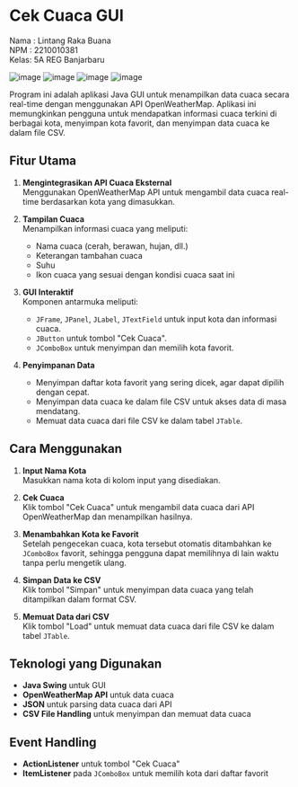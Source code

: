 # Cek Cuaca GUI

Nama : Lintang Raka Buana  
NPM : 2210010381  
Kelas: 5A REG Banjarbaru

![image](https://github.com/user-attachments/assets/9f9986da-9c35-4295-a33a-60aa37400e5b)
![image](https://github.com/user-attachments/assets/437f459a-6c9c-4653-9450-5c452e0d69f6)
![image](https://github.com/user-attachments/assets/9cbab64d-dcdf-4f13-8af9-abe51b2f87b7)
![image](https://github.com/user-attachments/assets/218a2734-9167-4d3f-8464-2d6318ec2445)


Program ini adalah aplikasi Java GUI untuk menampilkan data cuaca secara real-time dengan menggunakan API OpenWeatherMap. Aplikasi ini memungkinkan pengguna untuk mendapatkan informasi cuaca terkini di berbagai kota, menyimpan kota favorit, dan menyimpan data cuaca ke dalam file CSV.

## Fitur Utama

1. **Mengintegrasikan API Cuaca Eksternal**  
   Menggunakan OpenWeatherMap API untuk mengambil data cuaca real-time berdasarkan kota yang dimasukkan.

2. **Tampilan Cuaca**  
   Menampilkan informasi cuaca yang meliputi:
   - Nama cuaca (cerah, berawan, hujan, dll.)
   - Keterangan tambahan cuaca
   - Suhu
   - Ikon cuaca yang sesuai dengan kondisi cuaca saat ini

3. **GUI Interaktif**  
   Komponen antarmuka meliputi:
   - `JFrame`, `JPanel`, `JLabel`, `JTextField` untuk input kota dan informasi cuaca.
   - `JButton` untuk tombol "Cek Cuaca".
   - `JComboBox` untuk menyimpan dan memilih kota favorit.

4. **Penyimpanan Data**  
   - Menyimpan daftar kota favorit yang sering dicek, agar dapat dipilih dengan cepat.
   - Menyimpan data cuaca ke dalam file CSV untuk akses data di masa mendatang.
   - Memuat data cuaca dari file CSV ke dalam tabel `JTable`.

## Cara Menggunakan

1. **Input Nama Kota**  
   Masukkan nama kota di kolom input yang disediakan.

2. **Cek Cuaca**  
   Klik tombol "Cek Cuaca" untuk mengambil data cuaca dari API OpenWeatherMap dan menampilkan hasilnya.

3. **Menambahkan Kota ke Favorit**  
   Setelah pengecekan cuaca, kota tersebut otomatis ditambahkan ke `JComboBox` favorit, sehingga pengguna dapat memilihnya di lain waktu tanpa perlu mengetik ulang.

4. **Simpan Data ke CSV**  
   Klik tombol "Simpan" untuk menyimpan data cuaca yang telah ditampilkan dalam format CSV.

5. **Memuat Data dari CSV**  
   Klik tombol "Load" untuk memuat data cuaca dari file CSV ke dalam tabel `JTable`.

## Teknologi yang Digunakan

- **Java Swing** untuk GUI
- **OpenWeatherMap API** untuk data cuaca
- **JSON** untuk parsing data cuaca dari API
- **CSV File Handling** untuk menyimpan dan memuat data cuaca

## Event Handling

- **ActionListener** untuk tombol "Cek Cuaca"
- **ItemListener** pada `JComboBox` untuk memilih kota dari daftar favorit
